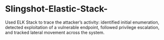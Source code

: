 # Slingshot-Elastic-Stack-
Used ELK Stack to trace the attacker’s activity: identified initial enumeration, detected exploitation of a vulnerable endpoint, followed privilege escalation, and tracked lateral movement across the system.
